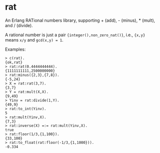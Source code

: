 # rat
An Erlang RATional numbers library, supporting + (add), - (minus), * (mult), and / (divide).

A rational number is just a pair `{integer(),non_zero_nat()}`, i.e., `{x,y}` means `x/y` and `gcd(x,y) = 1`.

Examples:

    > c(rat).
    {ok,rat}
    > rat:rat(0.4444444444).
    {1111111111,2500000000}
    > rat:minus({2,3},{7,8}).
    {-5,24}
    > X = rat:rat(3,7).
    {3,7}
    > Y = rat:mult(X,X).
    {9,49}
    > Yinv = rat:divide(1,Y).
    {49,9}
    > rat:to_int(Yinv). 
    5
    > rat:mult(Yinv,X).
    {7,3}
    > rat:inverse(X) =:= rat:mult(Yinv,X).
    true
    > rat:floor(1/3,{1,100}).
    {33,100}
    > rat:to_float(rat:floor(-1/3,{1,1000})).
    -0.334
